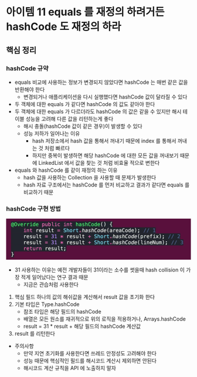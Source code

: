 # 아이템 11 equals 를 재정의 하려거든 hashCode 도 재정의 하라
## 핵심 정리
### hashCode 규약
* equals 비교에 사용하는 정보가 변경되지 않았다면 hashCode 는 매번 같은 값을 반환해야 한다
  * 변경되거나 애플리케이션을 다시 실행했다면 hashCode 값이 달라질 수 있다
* 두 객체에 대한 equals 가 같다면 hashCode 의 값도 같아야 한다
* 두 객체에 대한 equals 가 다르더라도 hashCode 의 값은 같을 수 있지만 해시 테이블 성능을 고려해 다른 값을 리턴하는게 좋다
  * 해시 충돌(hashCode 값이 같은 경우)이 발생할 수 있다
  * 성능 저하가 일어나는 이유
    * hash 저장소에서 hash 값을 통해서 꺼내기 때문에 index 를 통해서 꺼내는 것 처럼 빠르다
    * 하지만 중복이 발생하면 해당 hashCode 에 대한 모든 값을 꺼내보기 때문에 LinkedList 에서 값을 찾는 것 처럼 비효율 적으로 변한다
* equals 와 hashCode 를 같이 재정의 하는 이유
  * hash 값을 사용하는 Collection 을 사용할 때 문제가 발생한다
  * hash 자료 구조에서는 hashCode 를 먼저 비교하고 결과가 같다면 equals 를 비교하기 때문 

### hashCode 구현 방법
![img.png](img/img.png)
* 31 사용하는 이유는 예전 개발자들이 31이라는 소수를 썻을때 hash collision 이 가장 적게 일어났다는 연구 결과 때문
  * 지금은 관습처럼 사용한다
1. 핵심 필드 하나의 값의 해쉬값을 계산해서 result 값을 초기화 한다
2. 기본 타입은 Type.hashCode
   * 참조 타입은 해당 필드의 hashCode
   * 배열은 모든 원소를 재귀적으로 위의 로직을 적용하거나, Arrays.hashCode
   * result = 31 * result + 해당 필드의 hashCode 계산값
3. result 를 리턴한다
* 주의사항
  * 만약 지연 초기화를 사용한다면 쓰레드 안정성도 고려해야 한다
  * 성능 때문에 핵심적인 필드를 해시코드 계산시 제외하면 안된다
  * 해시코드 계산 규칙을 API 에 노출하지 말자